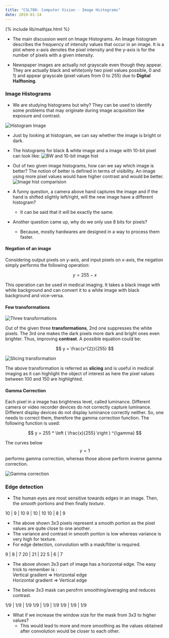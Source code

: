 ```yaml
---
title: "CSL780: Computer Vision - Image Histograms"
date: 2019-01-14
---
```


{% include lib/mathjax.html %}

- The main discussion went on Image Histograms. An Image histogram describes the frequency of intensity values that occur in an image. It is a plot where x-axis denotes the pixel intensity and the y-axis is for the number of pixels with a given intensity.

- Newspaper images are actually not grayscale even though they appear. They are actually black and white(only two pixel values possible, 0 and 1) and appear grayscale (pixel values from 0 to 255) due to **Digital Halftoning**.

### Image Histograms

- We are studying histograms but why? They can be used to identify some problems that may originate during image acquisition like exposure and contrast. 

![Histogram Image](/eCSe-Notes/assets/2019-01-14/hist.png)

- Just by looking at histogram, we can say whether the image is bright or dark.

- The histograms for black & white image and a image with 10-bit pixel can look like:
![BW and 10-bit image hist](/eCSe-Notes/assets/2019-01-14/bw_10-bit.png)

- Out of two given image histograms, how can we say which image is better? The notion of better is defined in terms of visibility. An image using more pixel values would have higher contrast and would be better. 
![Image hist comparision](/eCSe-Notes/assets/2019-01-14/comparison.png)

- A funny question, a camera above hand captures the image and if the hand is shifted slightly left/right, will the new image have a different histogram? 
    - It can be said that it will be exactly the same.

- Another question came up, why do we only use 8 bits for pixels? 
    - Because, mostly hardwares are designed in a way to process them faster.

#### Negation of an image
Considering output pixels on y-axis, and input pixels on x-axis, the negation simply performs the following operation:

$$ y = 255 - x $$

This operation can be used in medical imaging. It takes a black image with white background and can convert it to a white image with black background and vice-versa. 

#### Few transformations

![Three transformations](/eCSe-Notes/assets/2019-01-14/transform.png)

Out of the given three **transformations**, 2nd one suppresses the white pixels. The 3rd one makes the dark pixels more dark and bright ones even brighter. Thus, improving **contrast**.
A possible equation could be:

$$ y = \frac{x^{2}}{255} $$

![Slicing transformation](/eCSe-Notes/assets/2019-01-14/slicing.png)

The above transformation is referred as **slicing** and is useful in medical imaging as it can highlight the object of interest as here the pixel values between 100 and 150 are highlighted.

#### Gamma Correction
Each pixel in a image has brightness level, called luminance. Different camera or video recorder devices do not correctly capture luminance. Different display devices do not display luminance correctly neither. So, one needs to correct them, therefore the gamma correction function.
The following function is used:

$$ y = 255 * \left ( \frac{x}{255}  \right ) ^{\gamma} $$

The curves below $$ \gamma = 1 $$ performs gamma correction, whereas those above perform inverse gamma correction.

![Gamma correction](/eCSe-Notes/assets/2019-01-14/gamma.jpg)

### Edge detection
- The human eyes are most sensitive towards edges in an image. Then, the *smooth* portions and then finally *texture*.

10  |   9   |   10
9   |   10  |   10
10  |   8   |   9  

- The above shown 3x3 pixels represent a smooth portion as the pixel values are quite close to one another. 
- The variance and contrast in smooth portion is low whereas variance is very high for texture.
- For edge detection, convolution with a mask/filter is required. 

9   |   8   |   7
20  |   21  |   22
5   |   6   |   7 

- The above shown 3x3 part of image has a horizontal edge. The easy trick to remember is : <br/>
Vertical gradient => Horizontal edge <br/>
Horizontal gradient => Vertical edge

- The below 3x3 mask can perofrm smoothing/averaging and reduces contrast.

1/9   |   1/9   |   1/9
1/9   |   1/9   |   1/9
1/9   |   1/9   |   1/9

- What if we increase the window size for the mask from 3x3 to higher values? <br/>
    - This would lead to more and more smoothing as the values obtained after convolution would be closer to each other.